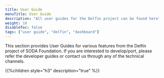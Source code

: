 ```yaml
---
title: User Guide
menuTitle: User Guide
description: "All user guides for the Delfin project can be found here"
weight: 10
disableToc: false
tags: ["user guide", "delfin", "dashboard"] 
---
```

This section provides User Guides for various features from the Delfin project of SODA Foundation. If you are interested to develop/port, please refer the developer guides or contact us through any of the technical channels.

{{%children style="h3" description="true" %}}
